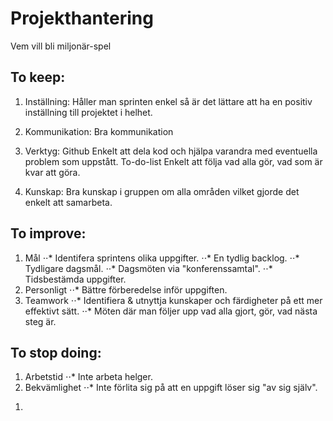 # Projekthantering
Vem vill bli miljonär-spel

<!-- 
**********************
Retrospektive meeting. 
**********************
-->

## To keep:
1. Inställning:
    Håller man sprinten enkel så är det lättare att ha en positiv inställning till projektet i helhet.

2. Kommunikation:
    Bra kommunikation 
3. Verktyg:
    Github
        Enkelt att dela kod och hjälpa varandra med eventuella problem som uppstått.
    To-do-list
        Enkelt att följa vad alla gör, vad som är kvar att göra.
4. Kunskap:
    Bra kunskap i gruppen om alla områden vilket gjorde det enkelt att samarbeta.


## To improve: 
1. Mål
⋅⋅* Identifera sprintens olika uppgifter.
⋅⋅* En tydlig backlog.
⋅⋅* Tydligare dagsmål.
⋅⋅* Dagsmöten via "konferenssamtal".
⋅⋅* Tidsbestämda uppgifter.
2. Personligt
⋅⋅* Bättre förberedelse inför uppgiften.
3. Teamwork
⋅⋅* Identifiera & utnyttja kunskaper och färdigheter på ett mer effektivt sätt.
⋅⋅* Möten där man följer upp vad alla gjort, gör, vad nästa steg är.

## To stop doing:
1. Arbetstid
⋅⋅* Inte arbeta helger.
2. Bekvämlighet
⋅⋅* Inte förlita sig på att en uppgift löser sig "av sig själv".


<!-- 
**********************
CHANGELOG
**********************
 -->

 <!-- 
**********************
FUTURE IMPROVEMENTS
**********************
 -->

 1. 